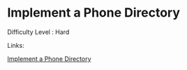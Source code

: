 # Implement a Phone Directory

Difficulty Level : Hard

Links:

[Implement a Phone Directory](https://www.geeksforgeeks.org/problems/phone-directory4628/1)
